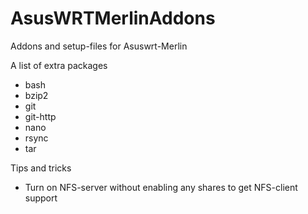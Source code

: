# AsusWRTMerlinAddons
Addons and setup-files  for Asuswrt-Merlin

A list of extra packages 
* bash 
* bzip2 
* git 
* git-http 
* nano 
* rsync 
* tar 

Tips and tricks

* Turn on NFS-server without enabling any shares to get NFS-client support
